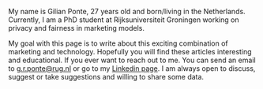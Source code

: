 My name is Gilian Ponte, 27 years old and born/living in the Netherlands. Currently, I am a PhD student at Rijksuniversiteit Groningen working on privacy and fairness in marketing models.

My goal with this page is to write about this exciting combination of marketing and technology. Hopefully you will find these articles interesting and educational. If you ever want to reach out to me. You can send an email to g.r.ponte@rug.nl or go to my [Linkedin page](https://www.linkedin.com/in/gilianponte/). I am always open to discuss, suggest or take suggestions and willing to share some data.
